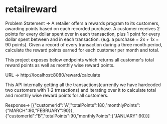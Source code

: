 # retailreward

Problem Statement -> A retailer offers a rewards program to its customers, awarding points based on each recorded purchase. A customer receives 2 points for every dollar spent over  in each transaction, plus 1 point for every dollar spent between  and  in each transaction. (e.g. a  purchase = 2x + 1x = 90 points). Given a record of every transaction during a three month period, calculate the reward points earned for each customer per month and total.

This project exposes below endpoints which returns all customer's total reward points as well as monthly wise reward points.

URL -> http://localhost:8080/reward/calculate

This API internally getting all the transactions(currently we have hardcoded two customers with 1-2 trnsactions) and iterating over it to calculate total and monthly wise reward points for all customers.

Response-> [{"customerId":"A","totalPoints":180,"monthlyPoints":{"MARCH":90,"FEBRUARY":90}},{"customerId":"B","totalPoints":90,"monthlyPoints":{"JANUARY":90}}]


